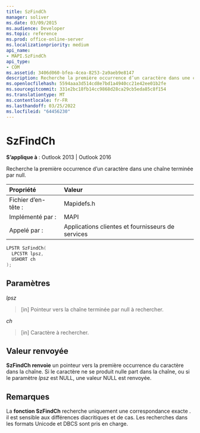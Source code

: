 ```yaml
---
title: SzFindCh
manager: soliver
ms.date: 03/09/2015
ms.audience: Developer
ms.topic: reference
ms.prod: office-online-server
ms.localizationpriority: medium
api_name:
- MAPI.SzFindCh
api_type:
- COM
ms.assetid: 3406d060-bfea-4cea-8253-2a9aeb9e8147
description: Recherche la première occurrence d’un caractère dans une chaîne terminée par null. Les recherches dans les formats Unicode et DBCS sont pris en charge.
ms.openlocfilehash: 5594aaa3d514cd8e7bd1a4940cc21e42ee01b2fe
ms.sourcegitcommit: 331e2bc18fb14cc9868d28ca29cb5eda85c8f154
ms.translationtype: MT
ms.contentlocale: fr-FR
ms.lasthandoff: 03/25/2022
ms.locfileid: "64456230"
---
```

# <a name="szfindch"></a>SzFindCh
 
**S’applique à** : Outlook 2013 | Outlook 2016 
  
Recherche la première occurrence d’un caractère dans une chaîne terminée par null. 
  
|Propriété |Valeur |
|:-----|:-----|
|Fichier d’en-tête :  <br/> |Mapidefs.h  <br/> |
|Implémenté par :  <br/> |MAPI  <br/> |
|Appelé par :  <br/> |Applications clientes et fournisseurs de services  <br/> |
   
```cpp
LPSTR SzFindCh(
  LPCSTR lpsz,
  USHORT ch
);
```

## <a name="parameters"></a>Paramètres

_lpsz_
  
> [in] Pointeur vers la chaîne terminée par null à rechercher. 
    
_ch_
  
> [in] Caractère à rechercher.
    
## <a name="return-value"></a>Valeur renvoyée

**SzFindCh renvoie** un pointeur vers la première occurrence du caractère dans la chaîne. Si le caractère ne se produit nulle part dans la chaîne, ou si le paramètre _lpsz_ est NULL, une valeur NULL est renvoyée. 
  
## <a name="remarks"></a>Remarques

La **fonction SzFindCh** recherche uniquement une correspondance exacte . il est sensible aux différences diacritiques et de cas. Les recherches dans les formats Unicode et DBCS sont pris en charge. 
  

